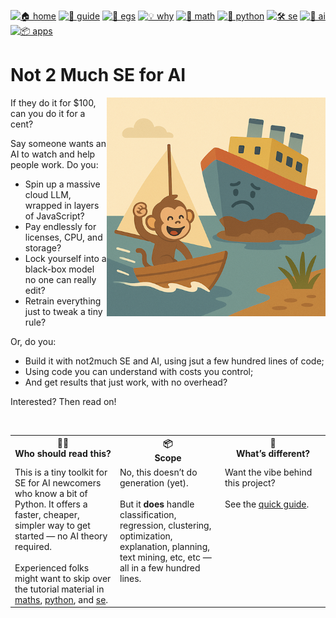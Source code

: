 [![🏠 home](https://img.shields.io/badge/home-cccccc?style=flat)](/README.md)
[![🧭 guide](https://img.shields.io/badge/guide-88c0d0?style=flat)](/docs/rules.md)
[![📂 egs](https://img.shields.io/badge/egs-81a1c1?style=flat)](/docs/egs.md)
[![💡 why](https://img.shields.io/badge/why-eee85c?style=flat)](/docs/why.md)
[![📐 math](https://img.shields.io/badge/maths-8faadc?style=flat)](/docs/maths.md)
[![🐍 python](https://img.shields.io/badge/python-a4c639?style=flat)](/docs/python.md)
[![🛠 se](https://img.shields.io/badge/se-f36f6f?style=flat)](/docs/se.md)
[![🧠 ai](https://img.shields.io/badge/ai-c17dc6?style=flat)](/docs/ai.md)
[![📦 apps](https://img.shields.io/badge/apps-faa857?style=flat)](/docs/apps.md)


# Not 2 Much SE for AI 

<img align=right src="/docs/img/not2much.png" width=350>

If they do it for $100, can you do it for a cent?

Say someone wants an AI to watch and help people work. Do you:

- Spin up a massive cloud LLM, wrapped in layers of JavaScript?
- Pay endlessly for licenses, CPU, and storage?
- Lock yourself into a black-box model no one can really edit?
- Retrain everything just to tweak a tiny rule?

Or, do you:

- Build it with not2much SE and AI, using jsut a few hundred lines of code;
- Using code you can understand with costs you control;
- And get results that just work, with no  overhead?

Interested? Then read on!

<br clear=all>

<table width="100%">
  <tr>
    <th width="33%" valign="top">🧑‍💻 <br> <strong>Who should read this?</strong></th>
    <th width="33%" valign="top">📦 <br> <strong>Scope</strong></th>
    <th width="33%" valign="top">🌟 <br> <strong>What’s different?</strong></th>
  </tr>
  <tr>
    <td valign="top">
      This is a tiny toolkit for  SE for AI newcomers who know a bit of Python. It offers a faster, cheaper, simpler way to get started — no AI theory required.
      <br><br>
      Experienced folks might want to skip over the tutorial material in
         <a href="/docs/maths.md">maths</a>,
         <a href="/docs/python.md">python</a>, and
         <a href="/docs/se.md">se</a>.      
    </td>
    <td valign="top">
      No, this doesn’t do generation (yet).
      <br><br>
      But it <strong>does</strong> handle classification, regression, clustering, optimization, explanation, planning, text mining, etc, etc — all in a few hundred lines.
    </td>
    <td valign="top">
      Want the vibe behind this project?
      <br><br>
      See the    <a href="/docs/rules.md">quick guide</a>.
    </td>
  </tr>
</table>
